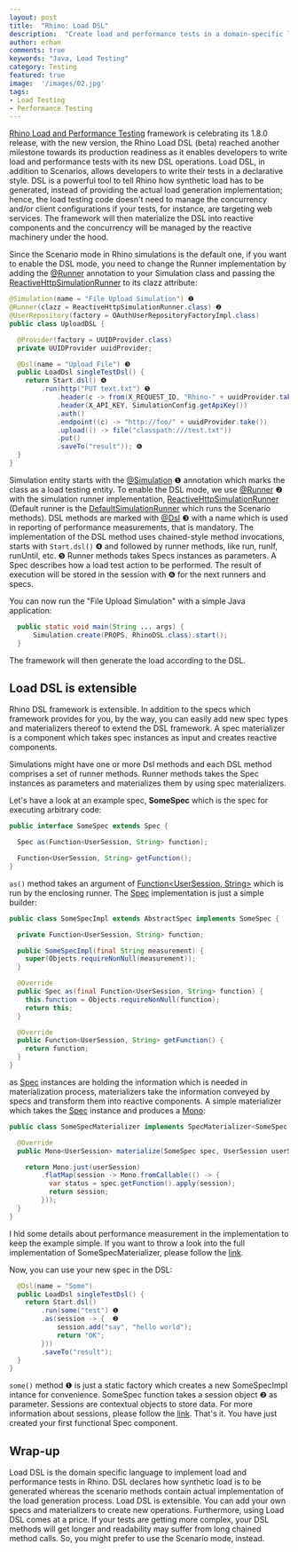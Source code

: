 ```yaml
---
layout: post
title:  "Rhino: Load DSL"
description:  "Create load and performance tests in a domain-specific language in Java."
author: erhan
comments: true
keywords: "Java, Load Testing"
category: Testing
featured: true
image:  '/images/02.jpg'
tags:
- Load Testing
- Performance Testing
---
```


[Rhino Load and Performance Testing](https://github.com/ryos-io/Rhino) framework is celebrating its 1.8.0 release, with the new version, the Rhino Load DSL (beta) reached another milestone towards its production readiness as it enables developers to write load and performance tests with its new DSL operations. Load DSL, in addition to Scenarios, allows developers to write their tests in a declarative style. DSL is a powerful tool to tell Rhino how synthetic load has to be generated, instead of providing the actual load generation implementation; hence, the load testing code doesn't need to manage the concurrency and/or client configurations if your tests, for instance, are targeting web services. The framework will then materialize the DSL into reactive components and the concurrency will be managed by the reactive machinery under the hood. 

Since the Scenario mode in Rhino simulations is the default one, if you want to enable the DSL mode, you need to change the Runner implementation by adding the [@Runner](http://ryos.io/static/javadocs/io/ryos/rhino/sdk/annotations/Runner.html) annotation to your Simulation class and passing the [ReactiveHttpSimulationRunner](http://ryos.io/static/javadocs/io/ryos/rhino/sdk/runners/ReactiveHttpSimulationRunner.html) to its clazz attribute: 

```java 
@Simulation(name = "File Upload Simulation") ❶
@Runner(clazz = ReactiveHttpSimulationRunner.class) ❷
@UserRepository(factory = OAuthUserRepositoryFactoryImpl.class)
public class UploadDSL {

  @Provider(factory = UUIDProvider.class)
  private UUIDProvider uuidProvider;

  @Dsl(name = "Upload File") ❸
  public LoadDsl singleTestDsl() {
    return Start.dsl() ❹
        .run(http("PUT text.txt") ❺
            .header(c -> from(X_REQUEST_ID, "Rhino-" + uuidProvider.take()))
            .header(X_API_KEY, SimulationConfig.getApiKey())
            .auth()
            .endpoint((c) -> "http://foo/" + uuidProvider.take())
            .upload(() -> file("classpath:///test.txt"))
            .put()
            .saveTo("result")); ❻
  }
}
```

Simulation entity starts with the [@Simulation](http://ryos.io/static/javadocs/io/ryos/rhino/sdk/annotations/Simulation.html) ❶ annotation which marks the class as a load testing 
entity. To enable the DSL mode, we use [@Runner](http://ryos.io/static/javadocs/io/ryos/rhino/sdk/annotations/Runner.html) ❷ with the simulation runner implementation, [ReactiveHttpSimulationRunner](http://ryos.io/static/javadocs/io/ryos/rhino/sdk/runners/ReactiveHttpSimulationRunner.html) (Default runner is the [DefaultSimulationRunner](http://ryos.io/static/javadocs/io/ryos/rhino/sdk/runners/DefaultSimulationRunner.html) which runs the Scenario methods). DSL methods are marked with [@Dsl](http://ryos.io/static/javadocs/io/ryos/rhino/sdk/annotations/Dsl.html) ❸ with a name which is used in reporting of performance measurements, that is mandatory. The implementation of the DSL method uses chained-style method invocations, starts with `Start.dsl()` ❹ and followed by runner methods, like run, runIf, runUntil, etc. ❺ Runner methods takes Specs instances as parameters. A Spec describes how a load test action to be performed. The result of execution will be stored in the 
session with ❻ for the next runners and specs. 

You can now run the "File Upload Simulation" with a simple Java application:

```java 
  public static void main(String ... args) {
      Simulation.create(PROPS, RhinoDSL.class).start();
  }
```

The framework will then generate the load according to the DSL. 



## Load DSL is extensible

Rhino DSL framework is extensible. In addition to the specs which framework provides for you, by the way, you can easily add new spec types and materializers thereof to extend the DSL framework. A spec materializer is a component which 
takes spec instances as input and creates reactive components.

Simulations might have one or more Dsl methods and each DSL method comprises a set of runner methods. Runner methods takes the Spec instances as parameters and materializes them by using spec materializers.  


Let's have a look at an example spec, **SomeSpec** which is the spec for executing arbitrary code:

```java 
public interface SomeSpec extends Spec {

  Spec as(Function<UserSession, String> function);

  Function<UserSession, String> getFunction();
}
```

`as()` method takes an argument of [Function<UserSession, String>](https://docs.oracle.com/javase/8/docs/api/java/util/function/Function.html) which is run by the enclosing runner. The [Spec](http://ryos.io/static/javadocs/io/ryos/rhino/sdk/dsl/specs/Spec.html) implementation is just a simple builder: 

```java
public class SomeSpecImpl extends AbstractSpec implements SomeSpec {

  private Function<UserSession, String> function;

  public SomeSpecImpl(final String measurement) {
    super(Objects.requireNonNull(measurement));
  }

  @Override
  public Spec as(final Function<UserSession, String> function) {
    this.function = Objects.requireNonNull(function);
    return this;
  }

  @Override
  public Function<UserSession, String> getFunction() {
    return function;
  }
}
``` 

as [Spec](http://ryos.io/static/javadocs/io/ryos/rhino/sdk/dsl/specs/Spec.html) instances are holding the information which is needed in materialization process, materializers take the information conveyed by specs and transform them into reactive components. A simple materializer which takes the [Spec](http://ryos.io/static/javadocs/io/ryos/rhino/sdk/dsl/specs/Spec.html) instance and produces a [Mono](https://projectreactor.io/docs/core/release/api/reactor/core/publisher/Mono.html):

```java
public class SomeSpecMaterializer implements SpecMaterializer<SomeSpec, UserSession> {

  @Override
  public Mono<UserSession> materialize(SomeSpec spec, UserSession userSession) {

    return Mono.just(userSession)
        .flatMap(session -> Mono.fromCallable(() -> {
          var status = spec.getFunction().apply(session);
          return session;
        }));
  }
}
```
I hid some details about performance measurement in the implementation to keep the example simple. If you want to throw a look into the full implementation of SomeSpecMaterializer, please follow the [link](https://github.com/ryos-io/Rhino/blob/master/rhino-core/src/main/java/io/ryos/rhino/sdk/dsl/mat/SomeSpecMaterializer.java).

Now, you can use your new spec in the DSL:

```java 
  @Dsl(name = "Some")
  public LoadDsl singleTestDsl() {
    return Start.dsl()
        .run(some("test") ❶
        .as(session -> {  ❷
            session.add("say", "hello world");
            return "OK";
        }))
        .saveTo("result");
  }
}
```

`some()` method ❶ is just a static factory which creates a new SomeSpecImpl intance for convenience. SomeSpec function takes a session object ❷ as parameter. Sessions are contextual objects to store data. For more information about sessions, please follow the [link](http://ryos.io/mydoc_sessions.html). That's it. You have just created your first functional Spec component. 

## Wrap-up

Load DSL is the domain specific language to implement load and performance tests in Rhino. DSL declares how synthetic load is to be generated whereas the scenario methods contain actual implementation of the load generation process. Load DSL is extensible. You can add your own specs and materializers to create new operations. Furthermore, using Load DSL comes at a price. If your tests are getting more complex, your DSL methods will get longer and  readability may suffer from long chained method calls. So, you might prefer to use the Scenario mode, instead.
